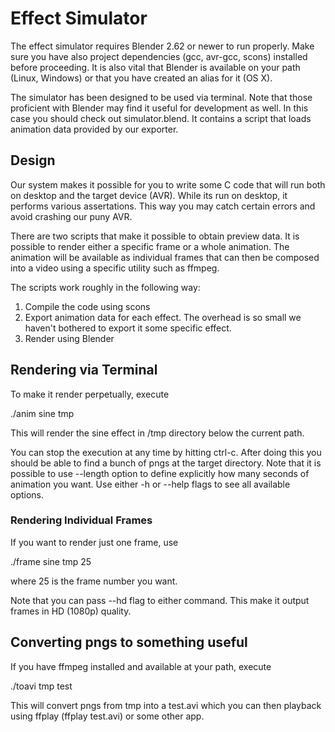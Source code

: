 # Effect Simulator

The effect simulator requires Blender 2.62 or newer to run properly. Make sure
you have also project dependencies (gcc, avr-gcc, scons) installed before
proceeding. It is also vital that Blender is available on your path (Linux,
Windows) or that you have created an alias for it (OS X).

The simulator has been designed to be used via terminal. Note that those
proficient with Blender may find it useful for development as well. In this
case you should check out simulator.blend. It contains a script that loads
animation data provided by our exporter.

## Design

Our system makes it possible for you to write some C code that will run both on
desktop and the target device (AVR). While its run on desktop, it performs
various assertations. This way you may catch certain errors and avoid crashing
our puny AVR.

There are two scripts that make it possible to obtain preview data. It is
possible to render either a specific frame or a whole animation. The animation
will be available as individual frames that can then be composed into a video
using a specific utility such as ffmpeg.

The scripts work roughly in the following way:

1. Compile the code using scons
2. Export animation data for each effect. The overhead is so small we haven't
bothered to export it some specific effect.
3. Render using Blender

## Rendering via Terminal

To make it render perpetually, execute

./anim sine tmp

This will render the sine effect in /tmp directory below the current path.

You can stop the execution at any time by hitting ctrl-c. After doing this you
should be able to find a bunch of pngs at the target directory. Note that it is
possible to use --length option to define explicitly how many seconds of
animation you want. Use either -h or --help flags to see all available options.

### Rendering Individual Frames

If you want to render just one frame, use

./frame sine tmp 25

where 25 is the frame number you want.

Note that you can pass --hd flag to either command. This make it output frames
in HD (1080p) quality.

## Converting pngs to something useful

If you have ffmpeg installed and available at your path, execute

./toavi tmp test

This will convert pngs from tmp into a test.avi which you can then playback
using ffplay (ffplay test.avi) or some other app.
